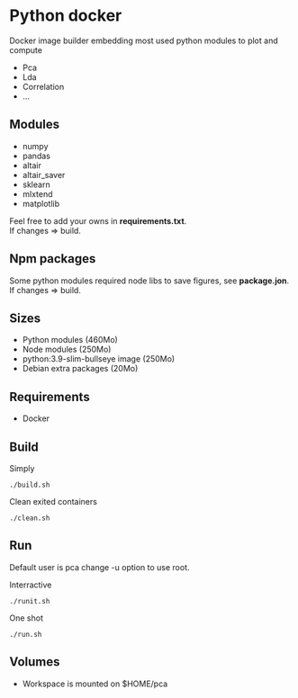 #  Python docker

Docker image builder embedding most used python modules to plot and compute

* Pca
* Lda
* Correlation
* ...

## Modules

* numpy
* pandas
* altair
* altair_saver
* sklearn
* mlxtend
* matplotlib

Feel free to add your owns in **requirements.txt**.  
If changes => build.

## Npm packages

Some python modules required node libs to save figures, see **package.jon**.  
If changes => build.

## Sizes

* Python modules (460Mo)
* Node modules (250Mo)
* python:3.9-slim-bullseye image (250Mo)
* Debian extra packages (20Mo)

## Requirements

* Docker

## Build

Simply 
```
./build.sh
```

Clean exited containers
```
./clean.sh
```

## Run

Default user is pca change -u option to use root.

Interractive

```
./runit.sh
```

One shot

```
./run.sh
```

## Volumes

* Workspace is mounted on $HOME/pca